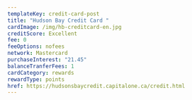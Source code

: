 ```yaml
---
templateKey: credit-card-post
title: "Hudson Bay Credit Card "
cardImage: /img/hb-creditcard-en.jpg
creditScore: Excellent
fee: 0
feeOptions: nofees
network: Mastercard
purchaseInterest: "21.45"
balanceTranferFees: 1
cardCategory: rewards
rewardType: points
href: https://hudsonsbaycredit.capitalone.ca/credit.html
---
```

